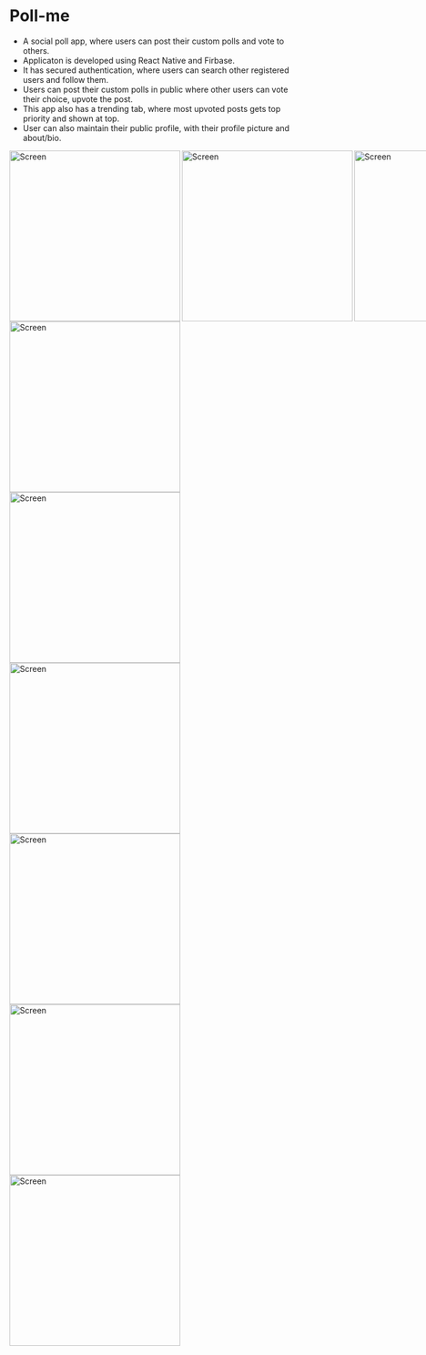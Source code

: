 # Poll-me

* A social poll app, where users can post their custom polls and vote to others.
* Applicaton is developed using React Native and Firbase. 
* It has secured authentication, where users can search other registered users and follow them. 
* Users can post their custom polls in public where other users can vote their choice, upvote the post.
* This app also has a trending tab, where most upvoted posts gets top priority and shown at top. 
* User can also maintain their public profile, with their profile picture and about/bio.


<div style="display: flex">
<img align="left" src="https://user-images.githubusercontent.com/61322721/147250359-86383039-9190-4d2d-95df-0921a7fa196e.jpeg" width="300" alt="Screen" />
<img align="left" src="https://user-images.githubusercontent.com/61322721/147250384-d085fddf-51d0-4d87-9089-2b20ac530f9f.jpeg" width="300" alt="Screen" />
<img align="left" src="https://user-images.githubusercontent.com/61322721/147250445-02b5ec74-529a-4006-b06b-aff4bed2c759.jpeg" width="300" alt="Screen" />
</div>
<div>
<img align="left" src="https://user-images.githubusercontent.com/61322721/147250482-e1bd771c-0637-46e6-96bd-fa28c8a44cf7.jpeg" width="300" alt="Screen" />
<img align="left" src="https://user-images.githubusercontent.com/61322721/147250522-bc97c3dc-0961-4eff-a97e-d10a5d48b0bf.jpeg" width="300" alt="Screen" />
<img align="left" src="https://user-images.githubusercontent.com/61322721/147250542-bc2cc6d1-be1d-41f3-ab60-a70a2451face.jpeg" width="300" alt="Screen" />
</div>
<div>
<img align="left" src="https://user-images.githubusercontent.com/61322721/147250578-b0808f39-355a-4bd7-9014-cfcd3604ae9d.jpeg" width="300" alt="Screen" />
<img align="left" src="https://user-images.githubusercontent.com/61322721/147250687-3ac76a3f-70b0-4893-90e8-158f5b4a410e.jpeg" width="300" alt="Screen" />
<img align="left" src="https://user-images.githubusercontent.com/61322721/147250725-ece05421-1374-4a84-a03a-b645b4430322.jpeg" width="300" alt="Screen" />
</div>
